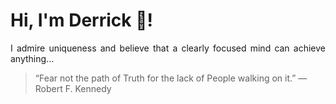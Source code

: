 # Hi, I'm Derrick 👋!
<p align="justify">I admire uniqueness and believe that a clearly focused mind can achieve anything...</p> 
<!-- #quote-start -->
<blockquote>&ldquo;Fear not the path of Truth for the lack of People walking on it.&rdquo; &mdash; <footer>Robert F. Kennedy</footer></blockquote>
<!-- #quote-end -->
